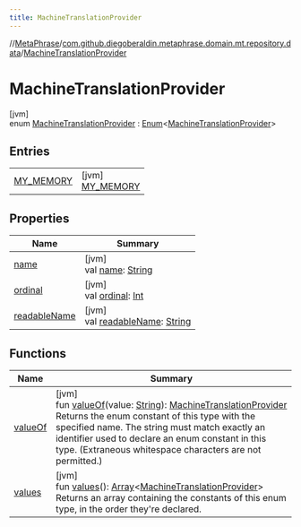 ```yaml
---
title: MachineTranslationProvider
---
```

//[MetaPhrase](../../../index.html)/[com.github.diegoberaldin.metaphrase.domain.mt.repository.data](../index.html)/[MachineTranslationProvider](index.html)



# MachineTranslationProvider



[jvm]\
enum [MachineTranslationProvider](index.html) : [Enum](https://kotlinlang.org/api/latest/jvm/stdlib/kotlin/-enum/index.html)&lt;[MachineTranslationProvider](index.html)&gt;



## Entries


| | |
|---|---|
| [MY_MEMORY](-m-y_-m-e-m-o-r-y/index.html) | [jvm]<br>[MY_MEMORY](-m-y_-m-e-m-o-r-y/index.html) |


## Properties


| Name | Summary |
|---|---|
| [name](../../com.github.diegoberaldin.metaphrase.domain.project.data/-translation-unit-type-filter/-t-r-a-n-s-l-a-t-a-b-l-e/index.html#-372974862%2FProperties%2F2137835383) | [jvm]<br>val [name](../../com.github.diegoberaldin.metaphrase.domain.project.data/-translation-unit-type-filter/-t-r-a-n-s-l-a-t-a-b-l-e/index.html#-372974862%2FProperties%2F2137835383): [String](https://kotlinlang.org/api/latest/jvm/stdlib/kotlin/-string/index.html) |
| [ordinal](../../com.github.diegoberaldin.metaphrase.domain.project.data/-translation-unit-type-filter/-t-r-a-n-s-l-a-t-a-b-l-e/index.html#-739389684%2FProperties%2F2137835383) | [jvm]<br>val [ordinal](../../com.github.diegoberaldin.metaphrase.domain.project.data/-translation-unit-type-filter/-t-r-a-n-s-l-a-t-a-b-l-e/index.html#-739389684%2FProperties%2F2137835383): [Int](https://kotlinlang.org/api/latest/jvm/stdlib/kotlin/-int/index.html) |
| [readableName](readable-name.html) | [jvm]<br>val [readableName](readable-name.html): [String](https://kotlinlang.org/api/latest/jvm/stdlib/kotlin/-string/index.html) |


## Functions


| Name | Summary |
|---|---|
| [valueOf](value-of.html) | [jvm]<br>fun [valueOf](value-of.html)(value: [String](https://kotlinlang.org/api/latest/jvm/stdlib/kotlin/-string/index.html)): [MachineTranslationProvider](index.html)<br>Returns the enum constant of this type with the specified name. The string must match exactly an identifier used to declare an enum constant in this type. (Extraneous whitespace characters are not permitted.) |
| [values](values.html) | [jvm]<br>fun [values](values.html)(): [Array](https://kotlinlang.org/api/latest/jvm/stdlib/kotlin/-array/index.html)&lt;[MachineTranslationProvider](index.html)&gt;<br>Returns an array containing the constants of this enum type, in the order they're declared. |

